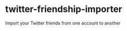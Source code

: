 twitter-friendship-importer
===========================

Import your Twitter friends from one account to another